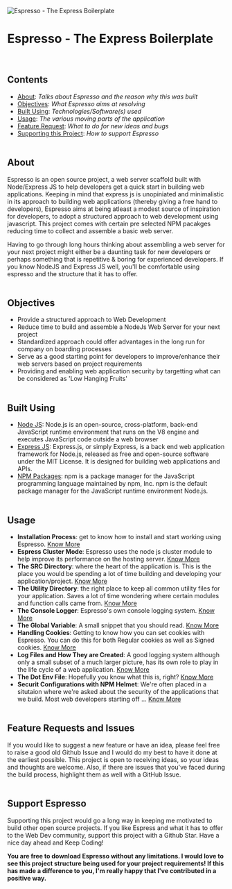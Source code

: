![Espresso - The Express Boilerplate](https://github.com/sricharankrishnan/espresso-express-boilerplate/blob/master/shots/welcome-screen.gif?raw=true "Espresso - The Express Boilerplate")
# Espresso - The Express Boilerplate
<br/>

## Contents
+ [About](https://github.com/sricharankrishnan/espresso-express-boilerplate#about): <em>Talks about Espresso and the reason why this was built</em>
+ [Objectives](https://github.com/sricharankrishnan/espresso-express-boilerplate#objectives): <em>What Espresso aims at resolving</em>
+ [Built Using](https://github.com/sricharankrishnan/espresso-express-boilerplate#built-using): <em>Technologies/Software(s) used</em>
+ [Usage](https://github.com/sricharankrishnan/espresso-express-boilerplate#usage): <em>The various moving parts of the application</em>
+ [Feature Request](https://github.com/sricharankrishnan/espresso-express-boilerplate#feature-requests-and-issues): <em>What to do for new ideas and bugs</em>
+ [Supporting this Project](https://github.com/sricharankrishnan/espresso-express-boilerplate#feature-requests-and-issues): <em>How to support Espresso</em>
<br/><br/>

## About
Espresso is an open source project, a web server scaffold built with Node/Express JS to help developers get a quick start in building web applications. Keeping in mind that express js is unopiniated and minimalistic in its approach to building web applications (thereby giving a free hand to developers), Espresso aims at being atleast a modest source of inspiration for developers, to adopt a structured approach to web development using javascript. This project comes with certain pre selected NPM pacakges reducing time to collect and assemble a basic web server.

Having to go through long hours thinking about assembling a web server for your next project might either be a daunting task for new developers or perhaps something that is repetitive & boring for experienced developers. If you know NodeJS and Express JS well, you'll be comfortable using espresso and the structure that it has to offer.
<br/><br/>

## Objectives
+ Provide a structured approach to Web Development
+ Reduce time to build and assemble a NodeJs Web Server for your next project
+ Standardized approach could offer advantages in the long run for company on boarding processes
+ Serve as a good starting point for developers to improve/enhance their web servers based on project requirements
+ Providing and enabling web application security by targetting what can be considered as 'Low Hanging Fruits'
<br/><br/>

## Built Using
+ [Node JS](https://nodejs.org/en/): Node.js is an open-source, cross-platform, back-end JavaScript runtime environment that runs on the V8 engine and executes JavaScript code outside a web browser
+ [Express JS](https://expressjs.com/): Express.js, or simply Express, is a back end web application framework for Node.js, released as free and open-source software under the MIT License. It is designed for building web applications and APIs.
+ [NPM Packages](https://www.npmjs.com/): npm is a package manager for the JavaScript programming language maintained by npm, Inc. npm is the default package manager for the JavaScript runtime environment Node.js.
<br/><br/>

## Usage
+ <strong>Installation Process</strong>: get to know how to install and start working using Espresso. [Know More](https://github.com/sricharankrishnan/espresso-express-boilerplate/blob/master/docs/installation-doc.md)
+ <strong>Espress Cluster Mode</strong>: Espresso uses the node js cluster module to help improve its performance on the hosting server. [Know More](https://github.com/sricharankrishnan/espresso-express-boilerplate/blob/master/docs/cluster-mode-doc.md)
+ <strong>The SRC Directory</strong>: where the heart of the application is. This is the place you would be spending a lot of time building and developing your application/project. [Know More](https://github.com/sricharankrishnan/espresso-express-boilerplate/blob/master/docs/src-directory-doc.md)
+ <strong>The Utility Directory</strong>: the right place to keep all common utility files for your application. Saves a lot of time wondering where certain modules and function calls came from. [Know More](https://github.com/sricharankrishnan/espresso-express-boilerplate/blob/master/docs/utils-directory-docs.md)
+ <strong>The Console Logger</strong>: Espresso's own console logging system. [Know More](https://github.com/sricharankrishnan/espresso-express-boilerplate/blob/master/docs/console-logger-doc.md)
+ <strong>The Global Variable</strong>: A small snippet that you should read. [Know More](https://github.com/sricharankrishnan/espresso-express-boilerplate/blob/master/docs/global-variable-doc.md)
+ <strong>Handling Cookies</strong>: Getting to know how you can set cookies with Espresso. You can do this for both Regular cookies as well as Signed cookies. [Know More](https://github.com/sricharankrishnan/espresso-express-boilerplate/blob/master/docs/handling-cookies-doc.md)
+ <strong>Log Files and How They are Created</strong>: A good logging system although only a small subset of a much larger picture, has its own role to play in the life cycle of a web application. [Know More](https://github.com/sricharankrishnan/espresso-express-boilerplate/blob/master/docs/logging-system-doc.md)
+ <strong>The Dot Env File</strong>: Hopefully you know what this is, right? [Know More](https://github.com/sricharankrishnan/espresso-express-boilerplate/blob/master/docs/dot-env-doc.md)
+ <strong>Securit Configurations with NPM Helmet</strong>: We're often placed in a situtaion where we're asked about the security of the applications that we build. Most web developers starting off ... [Know More](https://github.com/sricharankrishnan/espresso-express-boilerplate/blob/master/docs/security-configs-doc.md)
<br/><br/>

## Feature Requests and Issues
If you would like to suggest a new feature or have an idea, please feel free to raise a good old Github Issue and I would do my best to have it done at the earliest possible. This project is open to receiving ideas, so your ideas and thoughts are welcome. Also, if there are issues that you've faced during the build process, highlight them as well with a GitHub Issue.
<br/><br/>

## Support Espresso
Supporting this project would go a long way in keeping me motivated to build other open source projects. If you like Espress and what it has to offer to the Web Dev community, support this project with a Github Star. Have a nice day ahead and Keep Coding!

<strong>You are free to download Espresso without any limitations. I would love to see this project structure being used for your project requirements! If this has made a difference to you, I'm really happy that I've contributed in a positive way.</strong>
<br/><br/>
